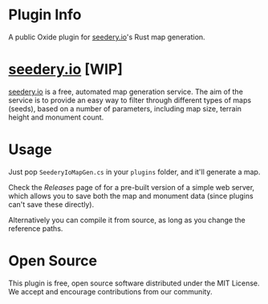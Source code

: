 # Plugin Info
A public Oxide plugin for [seedery.io](http://seedery.io)'s Rust map generation.

# [seedery.io](http://seedery.io) [WIP]
[seedery.io](http://seedery.io) is a free, automated map generation service. The aim of the service is to provide an easy way to filter through different types of maps (seeds), based on a number of parameters, including map size, terrain height and monument count.

# Usage
Just pop `SeederyIoMapGen.cs` in your `plugins` folder, and it'll generate a map.

Check the *Releases* page of for a pre-built version of a simple web server, which allows you to save both the map and monument data (since plugins can't save these directly).

Alternatively you can compile it from source, as long as you change the reference paths.

# Open Source
This plugin is free, open source software distributed under the MIT License. We accept and encourage contributions from our community.
